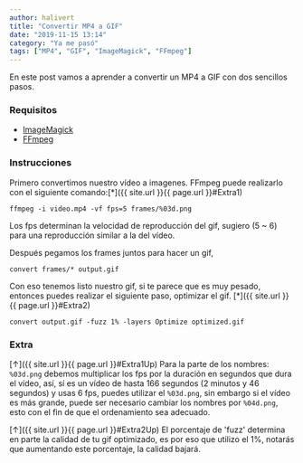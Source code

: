 ```yaml
---
author: halivert
title: "Convertir MP4 a GIF"
date: "2019-11-15 13:14"
category: "Ya me pasó"
tags: ["MP4", "GIF", "ImageMagick", "FFmpeg"]
---
```


En este post vamos a aprender a convertir un MP4 a GIF con dos sencillos
pasos.

### Requisitos

- [ImageMagick][1]
- [FFmpeg][2]

### Instrucciones

<a class="anchor" name="Extra1Up"></a>
Primero convertimos nuestro vídeo a imagenes. FFmpeg puede realizarlo con el
siguiente comando:<!-- Seguir leyendo -->[*]({{ site.url }}{{ page.url
}}#Extra1)

```shell
ffmpeg -i video.mp4 -vf fps=5 frames/%03d.png
```

Los fps determinan la velocidad de reproducción del gif, sugiero (5 ~ 6) para
una reproducción similar a la del vídeo.

Después pegamos los frames juntos para hacer un gif,

```shell
convert frames/* output.gif
```

<a class="anchor" name="Extra2Up"></a>
Con eso tenemos listo nuestro gif, si te parece que es muy pesado, entonces
puedes realizar el siguiente paso, optimizar el gif. [*]({{ site.url }}{{
page.url }}#Extra2)

```shell
convert output.gif -fuzz 1% -layers Optimize optimized.gif
```

### Extra

<a class="anchor" name="Extra1"></a>
[↑]({{ site.url }}{{ page.url }}#Extra1Up) Para la parte de los nombres:
`%03d.png` debemos multiplicar los fps por la duración en segundos que dura el
vídeo, así, sí es un vídeo de hasta 166 segundos (2 minutos y 46 segundos) y
usas 6 fps, puedes utilizar el `%03d.png`, sin embargo si el vídeo es más
grande, puede ser necesario cambiar los nombres por `%04d.png`, esto con el fin
de que el ordenamiento sea adecuado.

<a class="anchor" name="Extra2"></a>
[↑]({{ site.url }}{{ page.url }}#Extra2Up) El porcentaje de 'fuzz' determina en
parte la calidad de tu gif optimizado, es por eso que utilizo el 1%, notarás que
aumentando este porcentaje, la calidad bajará.

[1]: https://imagemagick.org
[2]: https://ffmpeg.org
